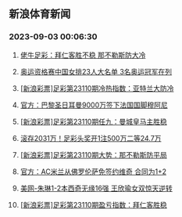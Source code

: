 ## 新浪体育新闻 
### 2023-09-03 00:06:30

1. [佬牛足彩：拜仁客胜不稳 那不勒斯防大冷](https://sports.sina.com.cn/l/2023-09-02/doc-imzkhpun2208664.shtml)

2. [奥运资格赛中国女排23人大名单 3名奥运冠军在列](https://sports.sina.com.cn/others/volleyball/2023-09-02/doc-imzkhpuq5014263.shtml)

3. [[新浪彩票]足彩第23110期冷热指数：亚特兰大防冷](https://sports.sina.com.cn/l/2023-09-02/doc-imzkhinn6993540.shtml)

4. [官方：巴黎圣日耳曼9000万签下法国国脚穆阿尼](https://sports.sina.com.cn/global/france/2023-09-02/doc-imzkhinu1899452.shtml)

5. [[新浪彩票]足彩第23110期任九：曼城皇马主胜稳](https://sports.sina.com.cn/l/2023-09-02/doc-imzkhinu1892043.shtml)

6. [滚存2031万！足彩头奖开1注500万二等24.7万](https://sports.sina.com.cn/l/2023-09-02/doc-imzkhinq2315598.shtml)

7. [[新浪彩票]足彩第23110期大势：那不勒斯防平局](https://sports.sina.com.cn/l/2023-09-02/doc-imzkhinu1891810.shtml)

8. [官方：AC米兰从佛罗伦萨免签约维奇 合同为1+2](https://sports.sina.com.cn/g/seriea/2023-09-02/doc-imzkhinu1900499.shtml)

9. [美网-朱琳1-2本西奇无缘16强 王欣瑜女双惊天逆转](https://sports.sina.com.cn/tennis/china/2023-09-02/doc-imzkhuan4895336.shtml)

10. [[新浪彩票]足彩第23110期盈亏指数：拜仁客胜稳](https://sports.sina.com.cn/l/2023-09-02/doc-imzkhins5115314.shtml)

